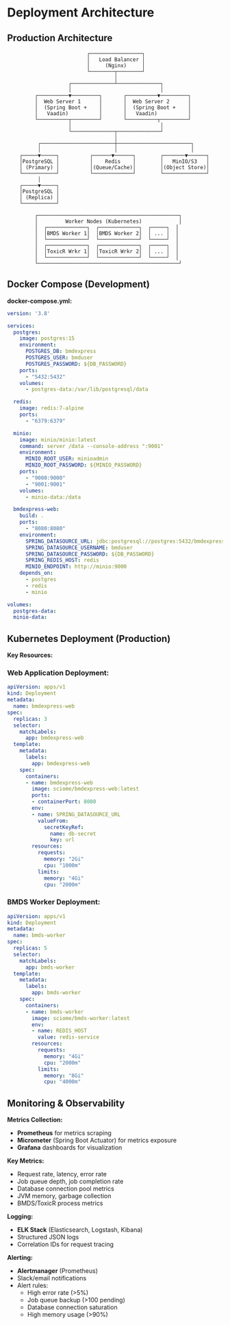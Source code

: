 # Deployment Architecture

## Production Architecture

```
                          ┌─────────────────┐
                          │   Load Balancer │
                          │     (Nginx)     │
                          └────────┬────────┘
                                   │
                    ┌──────────────┴──────────────┐
                    │                             │
         ┌──────────▼─────────┐       ┌──────────▼─────────┐
         │  Web Server 1      │       │  Web Server 2      │
         │  (Spring Boot +    │       │  (Spring Boot +    │
         │   Vaadin)          │       │   Vaadin)          │
         └──────────┬─────────┘       └──────────┬─────────┘
                    │                             │
                    └──────────────┬──────────────┘
                                   │
          ┌────────────────────────┼────────────────────────┐
          │                        │                        │
    ┌─────▼─────┐          ┌──────▼──────┐        ┌───────▼──────┐
    │PostgreSQL │          │    Redis    │        │   MinIO/S3   │
    │ (Primary) │          │(Queue/Cache)│        │(Object Store)│
    └───────────┘          └─────────────┘        └──────────────┘
          │
    ┌─────▼─────┐
    │PostgreSQL │
    │ (Replica) │
    └───────────┘

         ┌──────────────────────────────────────────────┐
         │         Worker Nodes (Kubernetes)            │
         │  ┌─────────────┐  ┌─────────────┐  ┌─────┐  │
         │  │BMDS Worker 1│  │BMDS Worker 2│  │ ... │  │
         │  └─────────────┘  └─────────────┘  └─────┘  │
         │  ┌─────────────┐  ┌─────────────┐  ┌─────┐  │
         │  │ToxicR Wrkr 1│  │ToxicR Wrkr 2│  │ ... │  │
         │  └─────────────┘  └─────────────┘  └─────┘  │
         └──────────────────────────────────────────────┘
```

## Docker Compose (Development)

**docker-compose.yml:**
```yaml
version: '3.8'

services:
  postgres:
    image: postgres:15
    environment:
      POSTGRES_DB: bmdexpress
      POSTGRES_USER: bmduser
      POSTGRES_PASSWORD: ${DB_PASSWORD}
    ports:
      - "5432:5432"
    volumes:
      - postgres-data:/var/lib/postgresql/data

  redis:
    image: redis:7-alpine
    ports:
      - "6379:6379"

  minio:
    image: minio/minio:latest
    command: server /data --console-address ":9001"
    environment:
      MINIO_ROOT_USER: minioadmin
      MINIO_ROOT_PASSWORD: ${MINIO_PASSWORD}
    ports:
      - "9000:9000"
      - "9001:9001"
    volumes:
      - minio-data:/data

  bmdexpress-web:
    build: .
    ports:
      - "8080:8080"
    environment:
      SPRING_DATASOURCE_URL: jdbc:postgresql://postgres:5432/bmdexpress
      SPRING_DATASOURCE_USERNAME: bmduser
      SPRING_DATASOURCE_PASSWORD: ${DB_PASSWORD}
      SPRING_REDIS_HOST: redis
      MINIO_ENDPOINT: http://minio:9000
    depends_on:
      - postgres
      - redis
      - minio

volumes:
  postgres-data:
  minio-data:
```

## Kubernetes Deployment (Production)

**Key Resources:**

### Web Application Deployment:
```yaml
apiVersion: apps/v1
kind: Deployment
metadata:
  name: bmdexpress-web
spec:
  replicas: 3
  selector:
    matchLabels:
      app: bmdexpress-web
  template:
    metadata:
      labels:
        app: bmdexpress-web
    spec:
      containers:
      - name: bmdexpress-web
        image: sciome/bmdexpress-web:latest
        ports:
        - containerPort: 8080
        env:
        - name: SPRING_DATASOURCE_URL
          valueFrom:
            secretKeyRef:
              name: db-secret
              key: url
        resources:
          requests:
            memory: "2Gi"
            cpu: "1000m"
          limits:
            memory: "4Gi"
            cpu: "2000m"
```

### BMDS Worker Deployment:
```yaml
apiVersion: apps/v1
kind: Deployment
metadata:
  name: bmds-worker
spec:
  replicas: 5
  selector:
    matchLabels:
      app: bmds-worker
  template:
    metadata:
      labels:
        app: bmds-worker
    spec:
      containers:
      - name: bmds-worker
        image: sciome/bmds-worker:latest
        env:
        - name: REDIS_HOST
          value: redis-service
        resources:
          requests:
            memory: "4Gi"
            cpu: "2000m"
          limits:
            memory: "8Gi"
            cpu: "4000m"
```

## Monitoring & Observability

**Metrics Collection:**
- **Prometheus** for metrics scraping
- **Micrometer** (Spring Boot Actuator) for metrics exposure
- **Grafana** dashboards for visualization

**Key Metrics:**
- Request rate, latency, error rate
- Job queue depth, job completion rate
- Database connection pool metrics
- JVM memory, garbage collection
- BMDS/ToxicR process metrics

**Logging:**
- **ELK Stack** (Elasticsearch, Logstash, Kibana)
- Structured JSON logs
- Correlation IDs for request tracing

**Alerting:**
- **Alertmanager** (Prometheus)
- Slack/email notifications
- Alert rules:
  - High error rate (>5%)
  - Job queue backup (>100 pending)
  - Database connection saturation
  - High memory usage (>90%)
